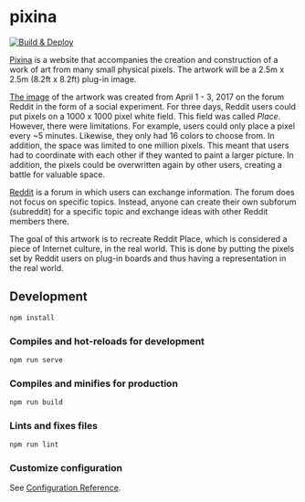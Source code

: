 # pixina

[![Build & Deploy](https://github.com/Sharknoon/pixina/actions/workflows/build-and-deploy.yml/badge.svg)](https://github.com/Sharknoon/pixina/actions/workflows/build-and-deploy.yml)

[Pixina](https://pixina.app) is a website that accompanies the creation and construction of a work of art from many small physical pixels. The artwork will be a 2.5m x 2.5m (8.2ft x 8.2ft) plug-in image.

[The image](https://www.reddit.com/r/place/) of the artwork was created from April 1 - 3, 2017 on the forum Reddit in the form of a social experiment. For three days, Reddit users could put pixels on a 1000 x 1000 pixel white field. This field was called *Place*. However, there were limitations. For example, users could only place a pixel every ~5 minutes. Likewise, they only had 16 colors to choose from. In addition, the space was limited to one million pixels. This meant that users had to coordinate with each other if they wanted to paint a larger picture. In addition, the pixels could be overwritten again by other users, creating a battle for valuable space.

[Reddit](https://reddit.com) is a forum in which users can exchange information. The forum does not focus on specific topics. Instead, anyone can create their own subforum (subreddit) for a specific topic and exchange ideas with other Reddit members there.

The goal of this artwork is to recreate Reddit Place, which is considered a piece of Internet culture, in the real world. This is done by putting the pixels set by Reddit users on plug-in boards and thus having a representation in the real world.

## Development

```bash
npm install
```

### Compiles and hot-reloads for development

```bash
npm run serve
```

### Compiles and minifies for production

```bash
npm run build
```

### Lints and fixes files

```bash
npm run lint
```

### Customize configuration

See [Configuration Reference](https://cli.vuejs.org/config/).
